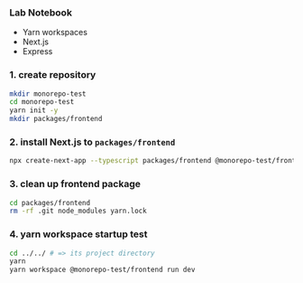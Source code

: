 ### Lab Notebook

- Yarn workspaces
- Next.js
- Express

### 1. create repository

```sh
mkdir monorepo-test
cd monorepo-test
yarn init -y
mkdir packages/frontend
```

### 2. install Next.js to `packages/frontend`

```sh
npx create-next-app --typescript packages/frontend @monorepo-test/frontend
```

### 3. clean up frontend package

```sh
cd packages/frontend
rm -rf .git node_modules yarn.lock
```

### 4. yarn workspace startup test

```sh
cd ../../ # => its project directory
yarn
yarn workspace @monorepo-test/frontend run dev
```

